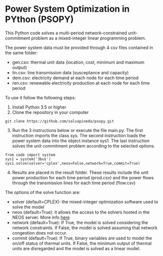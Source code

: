 # Power System Optimization in PYthon (PSOPY)

This Python code solves a multi-period network-constrained unit-commitment problem as a mixed-integer linear programming problem.

The power system data must be provided through 4 csv files contained in the same folder:
- gen.csv: thermal unit data (location, cost, minimum and maximum output)
- lin.csv: line transmission data (susceptance and capacity)
- dem.csv: electricity demand at each node for each time period
- ren.csv: renewable electricity production at each node for each time period

To use it follow the following steps:
1. Install Python 3.5 or higher
2. Clone the repository in your computer
  ```
  git clone https://github.com/salvapineda/psopy.git
  ```
3. Run the 3 instructions below or execute the file main.py. The first instruction imports the class sys. The second instruction loads the power system data into the object instance sys1. The last instruction solves the unit commitment problem according to the selected options.
```
from code import system
sys1 = system('3bus')
sys1.solve(solver='cplex',neos=False,network=True,commit=True)
```
4. Results are placed in the result folder. These results include the unit power production for each time period (prod.csv) and the power flows through the transmission lines for each time period (flow.csv)

The options of the solve function are:
- solver (default=CPLEX): the mixed-integer optimization software used to solve the model
- neos (default=True): it allows the access to the solvers hosted in the NEOS server. More info [here](https://neos-server.org/neos/)
- network (default=True): If True, the model is solved considering the network constraints. If False, the model is solved assuming that network congestion does not occur.
- commit (default=True): If True, binary variables are used to model the on/off status of thermal units. If False, the minimum output of thermal units are disregarded and the model is solved as a linear model.

